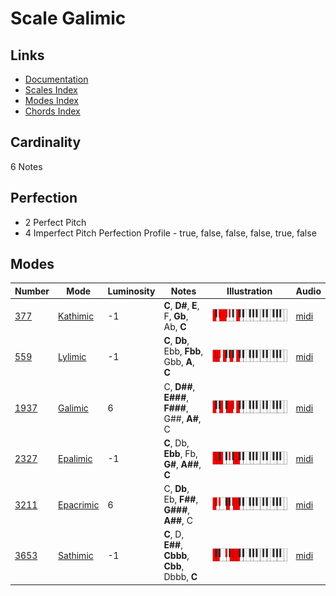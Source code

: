 # Scale Galimic

## Links

- [Documentation](README.md)
- [Scales Index](Scales.md)
- [Modes Index](Modes.md)
- [Chords Index](Chords.md)

## Cardinality

6 Notes

## Perfection

- 2 Perfect Pitch
- 4 Imperfect Pitch
Perfection Profile - true, false, false, false, true, false

## Modes

| Number | Mode | Luminosity | Notes | Illustration | Audio |
|--------|------|------------|-------|--------------|-------|
| [377](https://ianring.com/musictheory/scales/377) | [Kathimic](ModeKathimic.md) | -1 | **C**, **D#**, **E**, F, **Gb**, Ab, **C** | ![CNaturalKathimic](ModeCNaturalKathimic.png) | [midi](https://github.com/edipermadi/music/blob/main/docs/ModeCNaturalKathimic.mid?raw=true) | 
| [559](https://ianring.com/musictheory/scales/559) | [Lylimic](ModeLylimic.md) | -1 | **C**, **Db**, Ebb, **Fbb**, Gbb, **A**, **C** | ![CNaturalLylimic](ModeCNaturalLylimic.png) | [midi](https://github.com/edipermadi/music/blob/main/docs/ModeCNaturalLylimic.mid?raw=true) | 
| [1937](https://ianring.com/musictheory/scales/1937) | [Galimic](ModeGalimic.md) | 6 | C, **D##**, **E###**, **F###**, G##, **A#**, C | ![CNaturalGalimic](ModeCNaturalGalimic.png) | [midi](https://github.com/edipermadi/music/blob/main/docs/ModeCNaturalGalimic.mid?raw=true) | 
| [2327](https://ianring.com/musictheory/scales/2327) | [Epalimic](ModeEpalimic.md) | -1 | **C**, Db, **Ebb**, Fb, **G#**, **A##**, **C** | ![CNaturalEpalimic](ModeCNaturalEpalimic.png) | [midi](https://github.com/edipermadi/music/blob/main/docs/ModeCNaturalEpalimic.mid?raw=true) | 
| [3211](https://ianring.com/musictheory/scales/3211) | [Epacrimic](ModeEpacrimic.md) | 6 | C, **Db**, Eb, **F##**, **G###**, **A##**, C | ![CNaturalEpacrimic](ModeCNaturalEpacrimic.png) | [midi](https://github.com/edipermadi/music/blob/main/docs/ModeCNaturalEpacrimic.mid?raw=true) | 
| [3653](https://ianring.com/musictheory/scales/3653) | [Sathimic](ModeSathimic.md) | -1 | **C**, D, **E##**, **Cbbb**, **Cbb**, Dbbb, **C** | ![CNaturalSathimic](ModeCNaturalSathimic.png) | [midi](https://github.com/edipermadi/music/blob/main/docs/ModeCNaturalSathimic.mid?raw=true) | 
